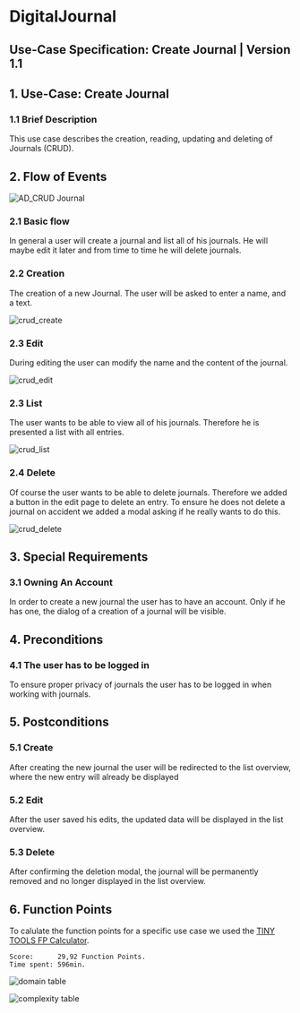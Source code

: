 # DigitalJournal
## Use-Case Specification: Create Journal | Version 1.1

## 1. Use-Case: Create Journal

### 1.1 Brief Description

This use case describes the creation, reading, updating and deleting of Journals (CRUD).

## 2. Flow of Events

![AD_CRUD Journal](AD_CRUD_Journal.png)

### 2.1 Basic flow

In general a user will create a journal and list all of his journals. He will maybe edit it later and from time to time he will delete journals.

### 2.2 Creation  

The creation of a new Journal. The user will be asked to enter a name, and a text.

![crud_create](crud_create.png)

### 2.3 Edit

During editing the user can modify the name and the content of the journal.

![crud_edit](crud_edit.png)

### 2.3 List

The user wants to be able to view all of his journals. Therefore he is presented a list with all entries.

![crud_list](crud_list.png)

### 2.4 Delete

Of course the user wants to be able to delete journals. Therefore we added a button in the edit page to delete an entry. To ensure he does not delete a journal on accident we added a modal asking if he really wants to do this.

![crud_delete](crud_delete.png)

## 3. Special Requirements

### 3.1 Owning An Account
        
In order to create a new journal the user has to have an account. Only if he has one, the dialog of a creation of a journal will be visible.

## 4. Preconditions

### 4.1 The user has to be logged in

To ensure proper privacy of journals the user has to be logged in when working with journals.

## 5. Postconditions

### 5.1 Create

After creating the new journal the user will be redirected to the list overview, where the new entry will already be displayed

### 5.2 Edit

After the user saved his edits, the updated data will be displayed in the list overview.

### 5.3 Delete

After confirming the deletion modal, the journal will be permanently removed and no longer displayed in the list overview.

## 6. Function Points

To calulate the function points for a specific use case we used the [TINY TOOLS FP Calculator](http://groups.umd.umich.edu/cis/course.des/cis525/js/f00/harvey/FP_Calc.html).

    Score:      29,92 Function Points. 
    Time spent: 596min.

![domain table](_dct.PNG)

![complexity table](_cat.PNG)
